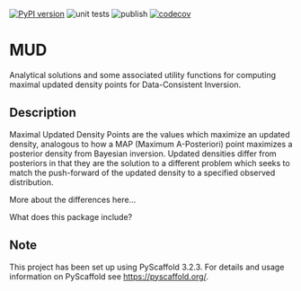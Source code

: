 [![PyPI version](https://badge.fury.io/py/mud.svg)](https://badge.fury.io/py/mud)
![unit tests](https://github.com/mathematicalmichael/mud/actions/workflows/main.yml/badge.svg)
![publish](https://github.com/mathematicalmichael/mud/actions/workflows/publish-pypi.yml/badge.svg)
[![codecov](https://codecov.io/gh/mathematicalmichael/mud/branch/main/graph/badge.svg?token=HT880PYHPG)](https://codecov.io/gh/mathematicalmichael/mud)

# MUD

Analytical solutions and some associated utility functions for computing maximal updated density points for Data-Consistent Inversion.

## Description

Maximal Updated Density Points are the values which maximize an updated density, analogous to how a MAP (Maximum A-Posteriori) point maximizes a posterior density from Bayesian inversion.
Updated densities differ from posteriors in that they are the solution to a different problem which seeks to match the push-forward of the updated density to a specified observed distribution.

More about the differences here...

What does this package include?


## Note

This project has been set up using PyScaffold 3.2.3. For details and usage
information on PyScaffold see https://pyscaffold.org/.
